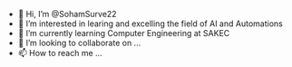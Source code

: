 - 👋 Hi, I’m @SohamSurve22
- 👀 I’m interested in learing and excelling the field of AI and Automations
- 🌱 I’m currently learning Computer Engineering at SAKEC
- 💞️ I’m looking to collaborate on ...
- 📫 How to reach me ...

<!---
SohamSurve22/SohamSurve22 is a ✨ special ✨ repository because its `README.md` (this file) appears on your GitHub profile.
You can click the Preview link to take a look at your changes.
--->
